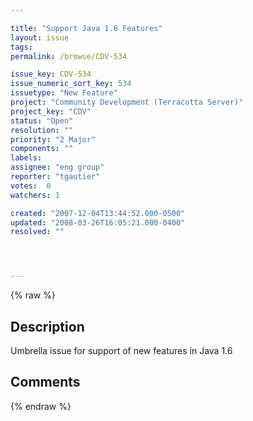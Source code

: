 ```yaml
---

title: "Support Java 1.6 Features"
layout: issue
tags: 
permalink: /browse/CDV-534

issue_key: CDV-534
issue_numeric_sort_key: 534
issuetype: "New Feature"
project: "Community Development (Terracotta Server)"
project_key: "CDV"
status: "Open"
resolution: ""
priority: "2 Major"
components: ""
labels: 
assignee: "eng group"
reporter: "tgautier"
votes:  0
watchers: 1

created: "2007-12-04T13:44:52.000-0500"
updated: "2008-03-26T16:05:21.000-0400"
resolved: ""




---
```


{% raw %}

## Description

<div markdown="1" class="description">

Umbrella issue for support of new features in Java 1.6

</div>

## Comments



{% endraw %}
